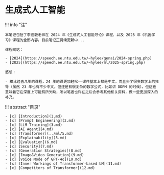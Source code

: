 # 生成式人工智能

!!! info "注"

    本笔记包括了李宏毅老师在 2024 年《生成式人工智能导论》课程，以及 2025 年《机器学习》课程的全部内容。目前笔记正持续更新中...

    课程网站：
    
    - [2024](https://speech.ee.ntu.edu.tw/~hylee/genai/2024-spring.php)
    - [2025](https://speech.ee.ntu.edu.tw/~hylee/ml/2025-spring.php)
    
    感想：
    
    - 相比过去几年的课程，24 年的课更加轻松——课件基本上都是中文，而且少了很多数学上的推导（虽然 23 年也有不少中文，但还是有很复杂的数学公式，比如讲 DDPM 的时候）。但这也意味着它在深度上可能有所欠缺，所以笔者也许在之后会参考其他相关资料，做一些更加深入的补充。

!!! abstract "目录"

    - [x] [Introduction](1.md)
    - [x] [Prompt Engineering](2.md)
    - [x] [LLM Training](3.md)
    - [x] [AI Agent](4.md)
    - [x] [Transformer](../ml/5.md)
    - [x] [Explainability](5.md)
    - [x] [Evaluation](6.md)
    - [x] [Security](7.md)
    - [x] [Generation Strategies](8.md)
    - [x] [Image&Video Generation](9.md)
    - [x] [Voice Mode of GPT-4o](10.md)
    - [x] [Inner Workings of Transformer-based LM](11.md)
    - [x] [Competitors of Transformer](12.md)
